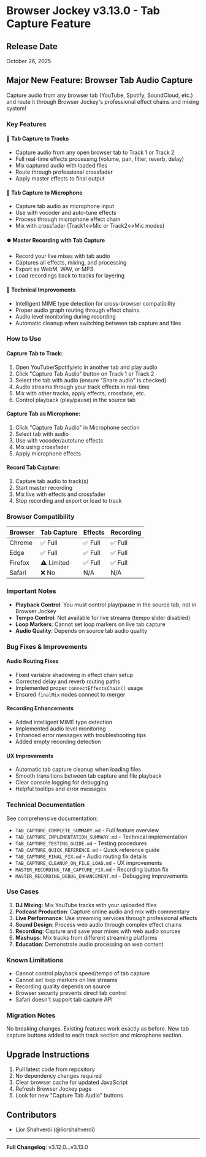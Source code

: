 # Browser Jockey v3.13.0 - Tab Capture Feature

## Release Date
October 26, 2025

## Major New Feature: Browser Tab Audio Capture

Capture audio from any browser tab (YouTube, Spotify, SoundCloud, etc.) and route it through Browser Jockey's professional effect chains and mixing system!

### Key Features

#### 🎵 **Tab Capture to Tracks**
- Capture audio from any open browser tab to Track 1 or Track 2
- Full real-time effects processing (volume, pan, filter, reverb, delay)
- Mix captured audio with loaded files
- Route through professional crossfader
- Apply master effects to final output

#### 🎤 **Tab Capture to Microphone**
- Capture tab audio as microphone input
- Use with vocoder and auto-tune effects
- Process through microphone effect chain
- Mix with crossfader (Track1↔Mic or Track2↔Mic modes)

#### ⏺️ **Master Recording with Tab Capture**
- Record your live mixes with tab audio
- Captures all effects, mixing, and processing
- Export as WebM, WAV, or MP3
- Load recordings back to tracks for layering

#### 🔧 **Technical Improvements**
- Intelligent MIME type detection for cross-browser compatibility
- Proper audio graph routing through effect chains
- Audio level monitoring during recording
- Automatic cleanup when switching between tab capture and files

### How to Use

#### Capture Tab to Track:
1. Open YouTube/Spotify/etc in another tab and play audio
2. Click "Capture Tab Audio" button on Track 1 or Track 2
3. Select the tab with audio (ensure "Share audio" is checked)
4. Audio streams through your track effects in real-time
5. Mix with other tracks, apply effects, crossfade, etc.
6. Control playback (play/pause) in the source tab

#### Capture Tab as Microphone:
1. Click "Capture Tab Audio" in Microphone section
2. Select tab with audio
3. Use with vocoder/autotune effects
4. Mix using crossfader
5. Apply microphone effects

#### Record Tab Capture:
1. Capture tab audio to track(s)
2. Start master recording
3. Mix live with effects and crossfader
4. Stop recording and export or load to track

### Browser Compatibility

| Browser | Tab Capture | Effects | Recording |
|---------|-------------|---------|-----------|
| Chrome  | ✅ Full     | ✅ Full | ✅ Full   |
| Edge    | ✅ Full     | ✅ Full | ✅ Full   |
| Firefox | ⚠️ Limited  | ✅ Full | ✅ Full   |
| Safari  | ❌ No       | N/A     | N/A       |

### Important Notes

- **Playback Control**: You must control play/pause in the source tab, not in Browser Jockey
- **Tempo Control**: Not available for live streams (tempo slider disabled)
- **Loop Markers**: Cannot set loop markers on live tab capture
- **Audio Quality**: Depends on source tab audio quality

### Bug Fixes & Improvements

#### Audio Routing Fixes
- Fixed variable shadowing in effect chain setup
- Corrected delay and reverb routing paths
- Implemented proper `connectEffectsChain()` usage
- Ensured `finalMix` nodes connect to merger

#### Recording Enhancements
- Added intelligent MIME type detection
- Implemented audio level monitoring
- Enhanced error messages with troubleshooting tips
- Added empty recording detection

#### UX Improvements
- Automatic tab capture cleanup when loading files
- Smooth transitions between tab capture and file playback
- Clear console logging for debugging
- Helpful tooltips and error messages

### Technical Documentation

See comprehensive documentation:
- `TAB_CAPTURE_COMPLETE_SUMMARY.md` - Full feature overview
- `TAB_CAPTURE_IMPLEMENTATION_SUMMARY.md` - Technical implementation
- `TAB_CAPTURE_TESTING_GUIDE.md` - Testing procedures
- `TAB_CAPTURE_QUICK_REFERENCE.md` - Quick reference guide
- `TAB_CAPTURE_FINAL_FIX.md` - Audio routing fix details
- `TAB_CAPTURE_CLEANUP_ON_FILE_LOAD.md` - UX improvements
- `MASTER_RECORDING_TAB_CAPTURE_FIX.md` - Recording button fix
- `MASTER_RECORDING_DEBUG_ENHANCEMENT.md` - Debugging improvements

### Use Cases

1. **DJ Mixing**: Mix YouTube tracks with your uploaded files
2. **Podcast Production**: Capture online audio and mix with commentary
3. **Live Performance**: Use streaming services through professional effects
4. **Sound Design**: Process web audio through complex effect chains
5. **Recording**: Capture and save your mixes with web audio sources
6. **Mashups**: Mix tracks from different streaming platforms
7. **Education**: Demonstrate audio processing on web content

### Known Limitations

- Cannot control playback speed/tempo of tab capture
- Cannot set loop markers on live streams
- Recording quality depends on source
- Browser security prevents direct tab control
- Safari doesn't support tab capture API

### Migration Notes

No breaking changes. Existing features work exactly as before. New tab capture buttons added to each track section and microphone section.

## Upgrade Instructions

1. Pull latest code from repository
2. No dependency changes required
3. Clear browser cache for updated JavaScript
4. Refresh Browser Jockey page
5. Look for new "Capture Tab Audio" buttons

## Contributors

- Lior Shahverdi (@liorshahverdi)

---

**Full Changelog**: v3.12.0...v3.13.0
